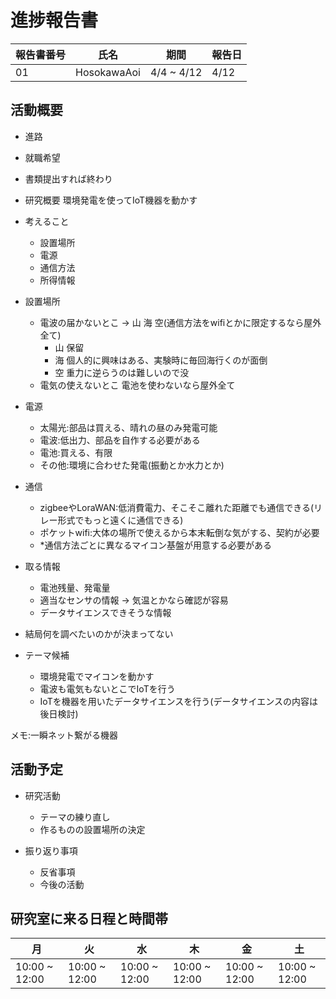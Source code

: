 # 進捗報告書

報告書番号 | 氏名   | 期間         | 報告日
----- | ---- | ---------- | ---
01    | HosokawaAoi | 4/4 ~ 4/12 | 4/12

## 活動概要
- 進路
 - 就職希望
 - 書類提出すれば終わり

- 研究概要 環境発電を使ってIoT機器を動かす

- 考えること　
   - 設置場所
   - 電源
   - 通信方法
   - 所得情報

- 設置場所 
  - 電波の届かないとこ → 山 海 空(通信方法をwifiとかに限定するなら屋外全て)
    - 山 保留
    - 海 個人的に興味はある、実験時に毎回海行くのが面倒
    - 空 重力に逆らうのは難しいので没
  - 電気の使えないとこ 電池を使わないなら屋外全て


- 電源 
  - 太陽光:部品は買える、晴れの昼のみ発電可能
  - 電波:低出力、部品を自作する必要がある
  - 電池:買える、有限
  - その他:環境に合わせた発電(振動とか水力とか)

- 通信 
  - zigbeeやLoraWAN:低消費電力、そこそこ離れた距離でも通信できる(リレー形式でもっと遠くに通信できる)
  - ポケットwifi:大体の場所で使えるから本末転倒な気がする、契約が必要
  - *通信方法ごとに異なるマイコン基盤が用意する必要がある

- 取る情報 
  - 電池残量、発電量
  - 適当なセンサの情報 → 気温とかなら確認が容易
  - データサイエンスできそうな情報

- 結局何を調べたいのかが決まってない
- テーマ候補 
  - 環境発電でマイコンを動かす
  - 電波も電気もないとこでIoTを行う
  - IoTを機器を用いたデータサイエンスを行う(データサイエンスの内容は後日検討)

メモ:一瞬ネット繋がる機器



## 活動予定

- 研究活動 
  - テーマの練り直し
  - 作るものの設置場所の決定
           

- 振り返り事項

  - 反省事項　
  - 今後の活動　

## 研究室に来る日程と時間帯

月             | 火             | 水             | 木             | 金             | 土
------------- | ------------- | ------------- | ------------- | ------------- | -------------
10:00 ~ 12:00 | 10:00 ~ 12:00 | 10:00 ~ 12:00 | 10:00 ~ 12:00 | 10:00 ~ 12:00 | 10:00 ~ 12:00

